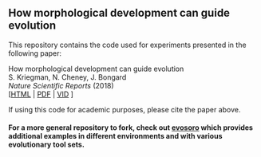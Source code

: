 How morphological development can guide evolution
--------------------
This repository contains the code used for experiments presented in the following paper:

How morphological development can guide evolution<br>
S. Kriegman, N. Cheney, J. Bongard<br>
_Nature Scientific Reports_ (2018) <br>
[<a href="https://www.nature.com/articles/s41598-018-31868-7">HTML</a>  |  <a href="https://arxiv.org/pdf/1711.07387.pdf">PDF</a> | <a href="https://youtu.be/Ee2sU-AZWC4">VID</a> ] <br>


If using this code for academic purposes, please cite the paper above.


#### For a more general repository to fork, check out <a href="https://github.com/skriegman/evosoro">evosoro</a> which provides additional examples in different environments and with various evolutionary tool sets.
